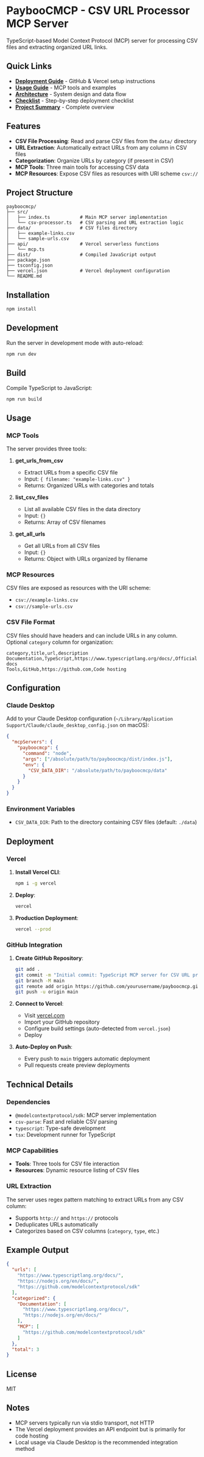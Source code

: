 # PaybooCMCP - CSV URL Processor MCP Server

TypeScript-based Model Context Protocol (MCP) server for processing CSV files and extracting organized URL links.

## Quick Links

- **[Deployment Guide](DEPLOYMENT.md)** - GitHub & Vercel setup instructions
- **[Usage Guide](USAGE.md)** - MCP tools and examples
- **[Architecture](ARCHITECTURE.md)** - System design and data flow
- **[Checklist](CHECKLIST.md)** - Step-by-step deployment checklist
- **[Project Summary](PROJECT_SUMMARY.md)** - Complete overview

## Features

- **CSV File Processing**: Read and parse CSV files from the `data/` directory
- **URL Extraction**: Automatically extract URLs from any column in CSV files
- **Categorization**: Organize URLs by category (if present in CSV)
- **MCP Tools**: Three main tools for accessing CSV data
- **MCP Resources**: Expose CSV files as resources with URI scheme `csv://`

## Project Structure

```
payboocmcp/
├── src/
│   ├── index.ts           # Main MCP server implementation
│   └── csv-processor.ts   # CSV parsing and URL extraction logic
├── data/                  # CSV files directory
│   ├── example-links.csv
│   └── sample-urls.csv
├── api/                   # Vercel serverless functions
│   └── mcp.ts
├── dist/                  # Compiled JavaScript output
├── package.json
├── tsconfig.json
├── vercel.json            # Vercel deployment configuration
└── README.md
```

## Installation

```bash
npm install
```

## Development

Run the server in development mode with auto-reload:

```bash
npm run dev
```

## Build

Compile TypeScript to JavaScript:

```bash
npm run build
```

## Usage

### MCP Tools

The server provides three tools:

1. **get_urls_from_csv**
   - Extract URLs from a specific CSV file
   - Input: `{ filename: "example-links.csv" }`
   - Returns: Organized URLs with categories and totals

2. **list_csv_files**
   - List all available CSV files in the data directory
   - Input: `{}`
   - Returns: Array of CSV filenames

3. **get_all_urls**
   - Get all URLs from all CSV files
   - Input: `{}`
   - Returns: Object with URLs organized by filename

### MCP Resources

CSV files are exposed as resources with the URI scheme:
- `csv://example-links.csv`
- `csv://sample-urls.csv`

### CSV File Format

CSV files should have headers and can include URLs in any column. Optional `category` column for organization:

```csv
category,title,url,description
Documentation,TypeScript,https://www.typescriptlang.org/docs/,Official docs
Tools,GitHub,https://github.com,Code hosting
```

## Configuration

### Claude Desktop

Add to your Claude Desktop configuration (`~/Library/Application Support/Claude/claude_desktop_config.json` on macOS):

```json
{
  "mcpServers": {
    "payboocmcp": {
      "command": "node",
      "args": ["/absolute/path/to/payboocmcp/dist/index.js"],
      "env": {
        "CSV_DATA_DIR": "/absolute/path/to/payboocmcp/data"
      }
    }
  }
}
```

### Environment Variables

- `CSV_DATA_DIR`: Path to the directory containing CSV files (default: `./data`)

## Deployment

### Vercel

1. **Install Vercel CLI**:
   ```bash
   npm i -g vercel
   ```

2. **Deploy**:
   ```bash
   vercel
   ```

3. **Production Deployment**:
   ```bash
   vercel --prod
   ```

### GitHub Integration

1. **Create GitHub Repository**:
   ```bash
   git add .
   git commit -m "Initial commit: TypeScript MCP server for CSV URL processing"
   git branch -M main
   git remote add origin https://github.com/yourusername/payboocmcp.git
   git push -u origin main
   ```

2. **Connect to Vercel**:
   - Visit [vercel.com](https://vercel.com)
   - Import your GitHub repository
   - Configure build settings (auto-detected from `vercel.json`)
   - Deploy

3. **Auto-Deploy on Push**:
   - Every push to `main` triggers automatic deployment
   - Pull requests create preview deployments

## Technical Details

### Dependencies

- `@modelcontextprotocol/sdk`: MCP server implementation
- `csv-parse`: Fast and reliable CSV parsing
- `typescript`: Type-safe development
- `tsx`: Development runner for TypeScript

### MCP Capabilities

- **Tools**: Three tools for CSV file interaction
- **Resources**: Dynamic resource listing of CSV files

### URL Extraction

The server uses regex pattern matching to extract URLs from any CSV column:
- Supports `http://` and `https://` protocols
- Deduplicates URLs automatically
- Categorizes based on CSV columns (`category`, `type`, etc.)

## Example Output

```json
{
  "urls": [
    "https://www.typescriptlang.org/docs/",
    "https://nodejs.org/en/docs/",
    "https://github.com/modelcontextprotocol/sdk"
  ],
  "categorized": {
    "Documentation": [
      "https://www.typescriptlang.org/docs/",
      "https://nodejs.org/en/docs/"
    ],
    "MCP": [
      "https://github.com/modelcontextprotocol/sdk"
    ]
  },
  "total": 3
}
```

## License

MIT

## Notes

- MCP servers typically run via stdio transport, not HTTP
- The Vercel deployment provides an API endpoint but is primarily for code hosting
- Local usage via Claude Desktop is the recommended integration method
